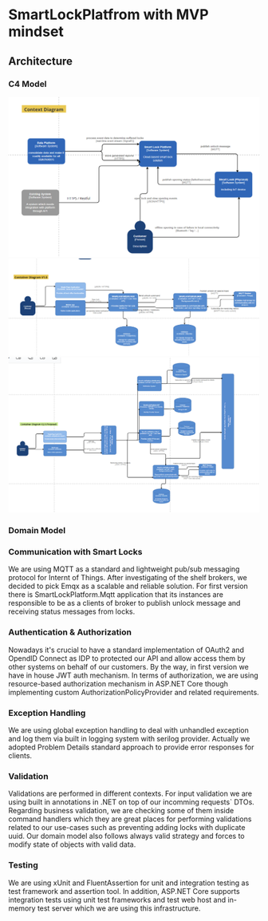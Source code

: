 # SmartLockPlatfrom with MVP mindset

## Architecture

### C4 Model

![Context Diagram](./smart_lock_platform.c4model.context.PNG)
![Context Diagram](./smart_lock_platform.c4model.container.v1.PNG)
![Context Diagram](./smart_lock_platform.c4model.container.porposal.PNG)

### Domain Model



### Communication with Smart Locks

We are using MQTT as a standard and lightweight pub/sub messaging protocol for Internt of Things. After investigating of the shelf brokers, we decided to pick Emqx as a scalable and reliable solution. For first version there is SmartLockPlatform.Mqtt application that its instances are responsible to be as a clients of broker to publish unlock message and receiving status messages from locks. 

### Authentication & Authorization

Nowadays it's crucial to have a standard implementation of OAuth2 and OpendID Connect as IDP to protected our API and allow access them by other systems on behalf of our customers. By the way, in first version we have in house JWT auth mechanism. In terms of authorization, we are using resource-based authorization mechanism in ASP.NET Core though implementing custom AuthorizationPolicyProvider and related requirements.

### Exception Handling

We are using global exception handling to deal with unhandled exception and log them via built in logging system with serilog provider. Actually we adopted Problem Details standard approach to provide error responses for clients.

### Validation

Validations are performed in different contexts. For input validation we are using built in annotations in .NET on top of our incomming requests` DTOs. Regarding business validation, we are checking some of them inside command handlers which they are great places for performing validations related to our use-cases such as preventing adding locks with duplicate uuid. Our domain model also follows always valid strategy and forces to modify state of objects with valid data.

### Testing

We are using xUnit and FluentAssertion for unit and integration testing as test framework and assertion tool. In addition, ASP.NET Core supports integration tests using unit test frameworks and test web host and in-memory test server which we are using this infrastructure.



